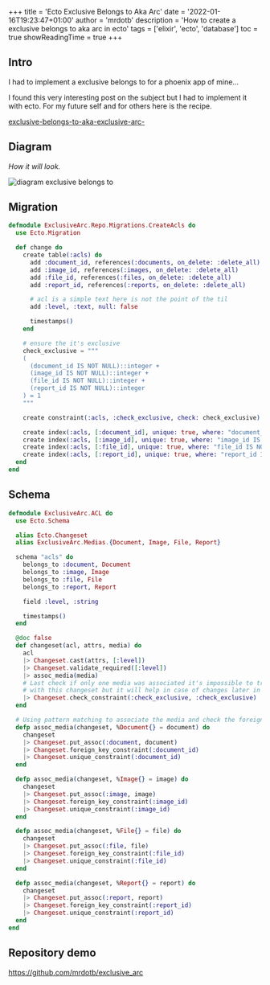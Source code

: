 +++
title = 'Ecto Exclusive Belongs to Aka Arc'
date = '2022-01-16T19:23:47+01:00'
author = 'mrdotb'
description = 'How to create a exclusive belongs to aka arc in ecto'
tags = ['elixir', 'ecto', 'database']
toc = true
showReadingTime = true
+++

## Intro

I had to implement a exclusive belongs to for a phoenix app of mine...

I found this very interesting post on the subject but I had to implement it with ecto.
For my future self and for others here is the recipe.

[exclusive-belongs-to-aka-exclusive-arc-](https://hashrocket.com/blog/posts/modeling-polymorphic-associations-in-a-relational-database#exclusive-belongs-to-aka-exclusive-arc-)


## Diagram

*How it will look.*

![diagram exclusive belongs to](/posts/ecto-exclusive-belongs-to-aka-arc/diagram.svg)

## Migration

```elixir
defmodule ExclusiveArc.Repo.Migrations.CreateAcls do
  use Ecto.Migration

  def change do
    create table(:acls) do
      add :document_id, references(:documents, on_delete: :delete_all)
      add :image_id, references(:images, on_delete: :delete_all)
      add :file_id, references(:files, on_delete: :delete_all)
      add :report_id, references(:reports, on_delete: :delete_all)

      # acl is a simple text here is not the point of the til
      add :level, :text, null: false

      timestamps()
    end

    # ensure the it's exclusive
    check_exclusive = """
    (
      (document_id IS NOT NULL)::integer +
      (image_id IS NOT NULL)::integer +
      (file_id IS NOT NULL)::integer +
      (report_id IS NOT NULL)::integer
    ) = 1
    """

    create constraint(:acls, :check_exclusive, check: check_exclusive)

    create index(:acls, [:document_id], unique: true, where: "document_id IS NOT NULL")
    create index(:acls, [:image_id], unique: true, where: "image_id IS NOT NULL")
    create index(:acls, [:file_id], unique: true, where: "file_id IS NOT NULL")
    create index(:acls, [:report_id], unique: true, where: "report_id IS NOT NULL")
  end
end
```

## Schema

```elixir
defmodule ExclusiveArc.ACL do
  use Ecto.Schema

  alias Ecto.Changeset
  alias ExclusiveArc.Medias.{Document, Image, File, Report}

  schema "acls" do
    belongs_to :document, Document
    belongs_to :image, Image
    belongs_to :file, File
    belongs_to :report, Report

    field :level, :string

    timestamps()
  end

  @doc false
  def changeset(acl, attrs, media) do
    acl
    |> Changeset.cast(attrs, [:level])
    |> Changeset.validate_required([:level])
    |> assoc_media(media)
    # Last check if only one media was associated it's impossible to trigger
    # with this changeset but it will help in case of changes later in the project
    |> Changeset.check_constraint(:check_exclusive, :check_exclusive)
  end

  # Using pattern matching to associate the media and check the foreign key and unique constraint
  defp assoc_media(changeset, %Document{} = document) do
    changeset
    |> Changeset.put_assoc(:document, document)
    |> Changeset.foreign_key_constraint(:document_id)
    |> Changeset.unique_constraint(:document_id)
  end

  defp assoc_media(changeset, %Image{} = image) do
    changeset
    |> Changeset.put_assoc(:image, image)
    |> Changeset.foreign_key_constraint(:image_id)
    |> Changeset.unique_constraint(:image_id)
  end

  defp assoc_media(changeset, %File{} = file) do
    changeset
    |> Changeset.put_assoc(:file, file)
    |> Changeset.foreign_key_constraint(:file_id)
    |> Changeset.unique_constraint(:file_id)
  end

  defp assoc_media(changeset, %Report{} = report) do
    changeset
    |> Changeset.put_assoc(:report, report)
    |> Changeset.foreign_key_constraint(:report_id)
    |> Changeset.unique_constraint(:report_id)
  end
end
```

## Repository demo

https://github.com/mrdotb/exclusive_arc
